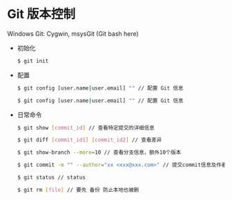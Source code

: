 Git 版本控制
===



Windows Git:  Cygwin, msysGit (Git bash here)

- 初始化

  ```bash
  $ git init
  ```

  

- 配置

  ```bash
  $ git config [user.name|user.email] "" // 配置 Git 信息
  
  $ git config [user.name|user.email] "" // 配置 Git 信息
  ```

  

- 日常命令

  ```bash
  $ git show [commit_id] // 查看特定提交的详细信息

  $ git diff [commit_id1] [commit_id2] // 查看差异
  
  $ git show-branch --more=10 // 查看分支信息，额外10个版本
  
  $ git commit -m "" --author="xx <xxx@xxx.com>" // 提交commit信息及作者
  
  $ git status // status
  
  $ git rm [file] // 要先 备份 防止本地也被删
  
  
  ```

 

